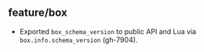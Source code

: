 ## feature/box

* Exported `box_schema_version` to public API and Lua via
  `box.info.schema_version` (gh-7904).
